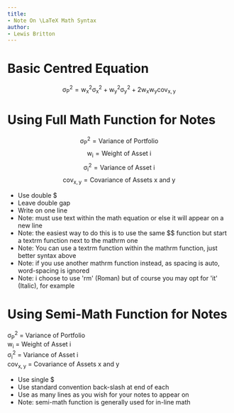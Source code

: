 ```yaml
---
title:
- Note On \LaTeX Math Syntax
author:
- Lewis Britton
---
```


# Basic Centred Equation

$$\mathrm{\sigma_P^2=w_x^2\sigma_x^2+w_y^2\sigma_y^2+2w_xw_ycov_{x,y}}$$

# Using Full Math Function for Notes

$$\mathrm{\sigma_P^2}=\textrm{Variance of Portfolio}$$ $$\mathrm{w_i}=\textrm{Weight of Asset i}$$ $$\mathrm{\sigma_i^2}=\textrm{Variance of Asset i}$$ $$\mathrm{cov_{x,y}}=\textrm{Covariance of Assets x and y}$$

* Use double \$
* Leave double gap
* Write on one line
* Note: must use text within the math equation or else it will appear on a new line 
* Note: the easiest way to do this is to use the same \$\$ function but start a textrm function next to the mathrm one
* Note: You can use a textrm function within the mathrm function, just better syntax above
* Note: if you use another mathrm function instead, as spacing is auto, word-spacing is ignored
* Note: i choose to use 'rm' (Roman) but of course you may opt for 'it' (Italic), for example

# Using Semi-Math Function for Notes

$\mathrm{\sigma_P^2}$ = Variance of Portfolio\
$\mathrm{w_i}$ = Weight of Asset i\
$\mathrm{\sigma_i^2}$ = Variance of Asset i\
$\mathrm{cov_{x,y}}$ = Covariance of Assets x and y

* Use single \$
* Use standard convention back-slash at end of each
* Use as many lines as you wish for your notes to appear on
* Note: semi-math function is generally used for in-line math
